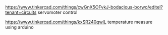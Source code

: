 https://www.tinkercad.com/things/cwGnX5OFvkJ-bodacious-borwo/editel?tenant=circuits
servomoter control



https://www.tinkercad.com/things/kxSR240qwlL
temperature measure using arduino